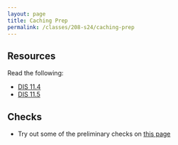 ```yaml
---
layout: page
title: Caching Prep
permalink: /classes/208-s24/caching-prep
---
```


<!--

## Overview

## Basic Learning Objectives

## Advanced Learning Objectives
-->

## Resources
Read the following:
* [DIS 11.4](https://diveintosystems.org/book/C11-MemHierarchy/caching.html)
* [DIS 11.5](https://diveintosystems.org/book/C11-MemHierarchy/cachegrind.html)

## Checks
* Try out some of the preliminary checks on [this page](https://diveintosystems.org/exercises/section-cachedemo.html)